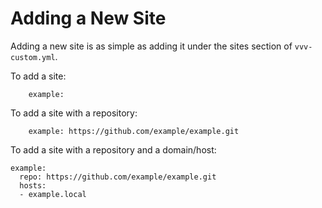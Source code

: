 # Adding a New Site

Adding a new site is as simple as adding it under the sites section of `vvv-custom.yml`.

To add a site:

```
	example:
```

To add a site with a repository:

```
	example: https://github.com/example/example.git
```
To add a site with a repository and a domain/host:

```
example:
  repo: https://github.com/example/example.git
  hosts:
  - example.local
```
